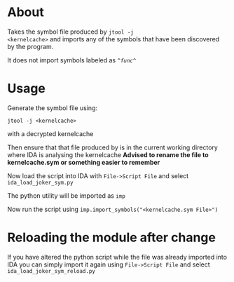 About
=====
Takes the symbol file produced by <code>jtool -j &lt;kernelcache&gt;</code> and imports any of the symbols that have been discovered by the program.

It does not import symbols labeled as <code>^_func^_</code>

Usage
=====
Generate the symbol file using:
<pre><code>jtool -j &lt;kernelcache&gt;</code></pre>
with a decrypted kernelcache

Then ensure that that file produced by is in the current working directory where IDA is analysing the kernelcache
<b>Advised to rename the file to kernelcache.sym or something easier to remember</b>

Now load the script into IDA with <code>File->Script File</code> and select <code>ida_load_joker_sym.py</code>

The python utility will be imported as <code>imp</code>

Now run the script using <code>imp.import_symbols("&lt;kernelcache.sym File&gt;")</code>

Reloading the module after change
=================================
If you have altered the python script while the file was already imported into IDA you can simply import it again using <code>File->Script File</code> and select <code>ida_load_joker_sym_reload.py</code>